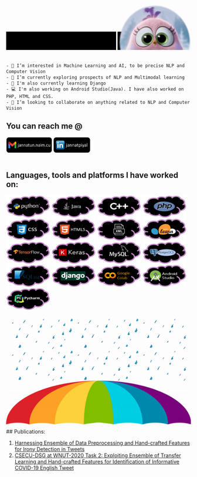 
<div align="left">
<img src="https://github.com/Piyaljannat/Piyaljannat/blob/main/hi.gif" height="50" width="300">
<img src="https://github.com/Piyaljannat/Piyaljannat/blob/main/pinkbird.gif" height="123" width="200">
</div>
<br/>



```
- 👀 I’m interested in Machine Learning and AI, to be precise NLP and Computer Vision
- 🌱 I’m currently exploring prospects of NLP and Multimodal learning
- 🌻 I'm also currently learning Django
- 💻 I'm also working on Android Studio(Java). I have also worked on PHP, HTML and CSS.
- 💞️ I’m looking to collaborate on anything related to NLP and Computer Vision
```
## You can reach me @
<div>
<a href="mailto:jannatun.naim.cu@gmail.com" target="_blank"><img width="125" height="42" src="https://github.com/Piyaljannat/Piyaljannat/blob/main/gmail.png"></a>
<a href="https://www.linkedin.com/in/jannatpiyal/" target="_blank"><img width="100" height="42" src="https://github.com/Piyaljannat/Piyaljannat/blob/main/linkedin.png"></a>
</div>
</br>

## Languages, tools and platforms I have worked on:


<div>
  <img width="120" height="60" src="https://github.com/Piyaljannat/Piyaljannat/blob/main/python2.png">
  <img width="120" height="60" src="https://github.com/Piyaljannat/Piyaljannat/blob/main/java.png">
  <img width="120" height="60" src="https://github.com/Piyaljannat/Piyaljannat/blob/main/c++.png">
  <img width="120" height="60" src="https://github.com/Piyaljannat/Piyaljannat/blob/main/php.png">
  <img width="120" height="60" src="https://github.com/Piyaljannat/Piyaljannat/blob/main/css.png">
  <img width="120" height="60" src="https://github.com/Piyaljannat/Piyaljannat/blob/main/html.png">
  <img width="120" height="60" src="https://github.com/Piyaljannat/Piyaljannat/blob/main/xml.png">
  <img width="120" height="60" src="https://github.com/Piyaljannat/Piyaljannat/blob/main/scikitlearn.png">
  <img width="120" height="60" src="https://github.com/Piyaljannat/Piyaljannat/blob/main/tensorflow.png">
  <img width="120" height="60" src="https://github.com/Piyaljannat/Piyaljannat/blob/main/keras.png">
  <img width="120" height="60" src="https://github.com/Piyaljannat/Piyaljannat/blob/main/sql.png">
  <img width="120" height="60" src="https://github.com/Piyaljannat/Piyaljannat/blob/main/postgres.png">
  <img width="120" height="60" src="https://github.com/Piyaljannat/Piyaljannat/blob/main/sqlite.png">
  <img width="120" height="60" src="https://github.com/Piyaljannat/Piyaljannat/blob/main/django.png">
  <img width="120" height="60" src="https://github.com/Piyaljannat/Piyaljannat/blob/main/colab.png">
  <img width="120" height="60" src="https://github.com/Piyaljannat/Piyaljannat/blob/main/androidstudio.png">
  <img width="120" height="60" src="https://github.com/Piyaljannat/Piyaljannat/blob/main/pycharm.png">
  
</div>
</br>

<img width="1000" height="300" src="https://github.com/Piyaljannat/Piyaljannat/blob/main/rain.gif">
## Publications:

1. [Harnessing Ensemble of Data Preprocessing and Hand-crafted Features for Irony Detection in Tweets](https://ieeexplore.ieee.org/abstract/document/9392711)
2. [CSECU-DSG at WNUT-2020 Task 2: Exploiting Ensemble of Transfer Learning and Hand-crafted Features for Identification of Informative COVID-19 English Tweet](https://www.aclweb.org/anthology/2020.wnut-1.55/)

<!---
Piyaljannat/Piyaljannat is a ✨ special ✨ repository because its `README.md` (this file) appears on your GitHub profile.
You can click the Preview link to take a look at your changes.
--->
